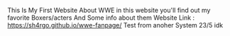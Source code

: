 This Is My First Website About WWE
in this website you'll find out my favorite Boxers/acters And Some info about them
Website Link :
https://sh4rgo.github.io/wwe-fanpage/
Test from anoher System
23/5 idk
